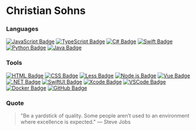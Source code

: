 # Christian Sohns

### Languages
[![JavaScript Badge](https://img.shields.io/badge/-Javascript-F0DB4F?style=for-the-badge&labelColor=black&logo=javascript&logoColor=F0DB4F)][website]
[![TypeScript Badge](https://img.shields.io/badge/-Typescript-007acc?style=for-the-badge&labelColor=black&logo=typescript&logoColor=007acc)][website]
[![C# Badge](https://img.shields.io/badge/-CSharp-6723cd?style=for-the-badge&labelColor=black&logo=CSharp&logoColor=6723cd)][website]
[![Swift Badge](https://img.shields.io/badge/-Swift-fa8128?style=for-the-badge&labelColor=black&logo=Swift&logoColor=fa8128)][website]
[![Python Badge](https://img.shields.io/badge/-Python-007acc?style=for-the-badge&labelColor=black&logo=python&logoColor=007acc)][website]
[![Java Badge](https://img.shields.io/badge/-Java-faddce?style=for-the-badge&labelColor=black&logo=JDK&logoColor=faddce)][website]

### Tools
[![HTML Badge](https://img.shields.io/badge/-HTML5-ff6720?style=for-the-badge&labelColor=black&logo=HTML5&logoColor=ff6720)][website]
[![CSS Badge](https://img.shields.io/badge/-CSS3-007acc?style=for-the-badge&labelColor=black&logo=CSS3&logoColor=007acc)][website]
[![Less Badge](https://img.shields.io/badge/-Less-34459a?style=for-the-badge&labelColor=black&logo=Less&logoColor=34459a)][website]
[![Node.js Badge](https://img.shields.io/badge/-Nodejs-3C873A?style=for-the-badge&labelColor=black&logo=node.js&logoColor=3C873A)][website]
[![Vue Badge](https://img.shields.io/badge/-Vue-3C875A?style=for-the-badge&labelColor=black&logo=Vue.js&logoColor=3C875A)][website]
[![.NET Badge](https://img.shields.io/badge/-Dotnet-6723cd?style=for-the-badge&labelColor=black&logo=Dotnet&logoColor=6723cd)][website]
[![SwiftUI Badge](https://img.shields.io/badge/-SwiftUI-34459a?style=for-the-badge&labelColor=black&logo=Swift&logoColor=34459a)][website]
[![Xcode Badge](https://img.shields.io/badge/-Xcode-128dff?style=for-the-badge&labelColor=black&logo=Xcode&logoColor=128dff)][website]
[![VSCode Badge](https://img.shields.io/badge/-VSCode-007acc?style=for-the-badge&labelColor=black&logo=VisualStudioCode&logoColor=007acc)][website]
[![Docker Badge](https://img.shields.io/badge/-Docker-0055a9?style=for-the-badge&labelColor=black&logo=Docker&logoColor=0055a9)][website]
[![GitHub Badge](https://img.shields.io/badge/-GitHub-222222?style=for-the-badge&labelColor=black&logo=GitHub&logoColor=efefef)][website]

### Quote
> "Be a yardstick of quality. Some people aren’t used to an environment where excellence is expected." — Steve Jobs

[website]: https://github.com/tea418pot
